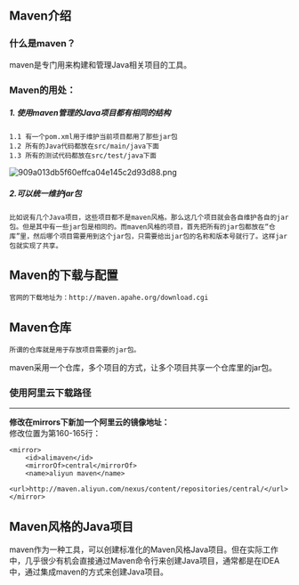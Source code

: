 ## Maven介绍
### 什么是maven？
 maven是专门用来构建和管理Java相关项目的工具。
### Maven的用处：
##### 1. 使用maven管理的Java项目都有相同的结构
    1.1 有一个pom.xml用于维护当前项目都用了那些jar包
    1.2 所有的Java代码都放在src/main/java下面
    1.3 所有的测试代码都放在src/test/java下面
![909a013db5f60effca04e145c2d93d88.png](http://note.youdao.com/yws/res/422/WEBRESOURCE5fb360552098d6efcf3efa06f8447bb7)
##### 2.可以统一维护jar包
    比如说有几个Java项目，这些项目都不是maven风格。那么这几个项目就会各自维护各自的jar包。但是其中有一些jar包是相同的。而maven风格的项目，首先把所有的jar包都放在“仓库”里，然后哪个项目需要用到这个jar包，只需要给出jar包的名称和版本号就行了。这样jar包就实现了共享。
## Maven的下载与配置
    官网的下载地址为：http://maven.apahe.org/download.cgi


## Maven仓库
    所谓的仓库就是用于存放项目需要的jar包。
maven采用一个仓库，多个项目的方式，让多个项目共享一个仓库里的jar包。
### 使用阿里云下载路径
---
**修改在mirrors下新加一个阿里云的镜像地址：**<br>
修改位置为第160-165行：

    <mirror>
        <id>alimaven</id>
        <mirrorOf>central</mirrorOf>
        <name>aliyun maven</name>
        <url>http://maven.aliyun.com/nexus/content/repositories/central/</url>
    </mirror>
## Maven风格的Java项目
maven作为一种工具，可以创建标准化的Maven风格Java项目。但在实际工作中，几乎很少有机会直接通过Maven命令行来创建Java项目，通常都是在IDEA中，通过集成maven的方式来创建Java项目。